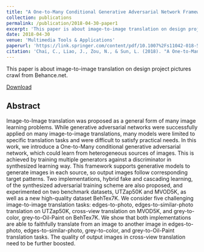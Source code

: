 ```yaml
---
title: "A One-to-Many Conditional Generative Adversarial Network Framework for Multiple Image-to-Image Translations"
collection: publications
permalink: /publication/2018-04-30-paper1
excerpt: 'This paper is about image-to-image translation on design project pictures crawl from Behance.net.'
date: 2018-04-30
venue: 'Multimedia Tools & Applications'
paperurl: 'https://link.springer.com/content/pdf/10.1007%2Fs11042-018-5968-7.pdf'
citation: 'Chai, C., Liao, J., Zou, N., & Sun, L. (2018). "A One-to-Many Conditional Generative Adversarial Network Framework for Multiple Image-to-Image Translations." <i>Multimedia Tools & Applications</i>. 77(11).'
---
```

This paper is about image-to-image translation on design project pictures crawl from Behance.net.

[Download](https://link.springer.com/content/pdf/10.1007%2Fs11042-018-5968-7.pdf)

## Abstract
Image-to-Image translation was proposed as a general form of many image learning problems. While generative adversarial networks were successfully applied on many image-to-image translations, many models were limited to specific translation tasks and were difficult to satisfy practical needs. In this work, we introduce a One-to-Many conditional generative adversarial network, which could learn from heterogeneous sources of images. This is achieved by training multiple generators against a discriminator in synthesized learning way. This framework supports generative models to generate images in each source, so output images follow corresponding target patterns. Two implementations, hybrid fake and cascading learning, of the synthesized adversarial training scheme are also proposed, and experimented on two benchmark datasets, UTZap50K and MVOD5K, as well as a new high-quality dataset BehTex7K. We consider five challenging image-to-image translation tasks: edges-to-photo, edges-to-similar-photo translation on UTZap50K, cross-view translation on MVOD5K, and grey-to-color, grey-to-Oil-Paint on BehTex7K. We show that both implementations are able to faithfully translate from an image to another image in edges-to-photo, edges-to-similar-photo, grey-to-color, and grey-to-Oil-Paint translation tasks. The quality of output images in cross-view translation need to be further boosted.
